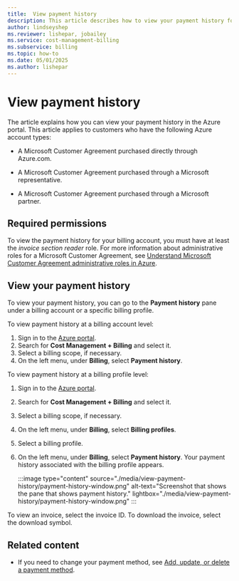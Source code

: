 ```yaml
---
title:  View payment history
description: This article describes how to view your payment history for a Microsoft Customer Agreement.
author: lindseyshep
ms.reviewer: lishepar, jobailey
ms.service: cost-management-billing
ms.subservice: billing
ms.topic: how-to
ms.date: 05/01/2025
ms.author: lishepar
---
```


# View payment history

The article explains how you can view your payment history in the Azure portal. This article applies to customers who have the following Azure account types:

- A Microsoft Customer Agreement purchased directly through Azure.com.

- A Microsoft Customer Agreement purchased through a Microsoft representative.

- A Microsoft Customer Agreement purchased through a Microsoft partner.

## Required permissions

To view the payment history for your billing account, you must have at least the *invoice section reader* role. For more information about administrative roles for a Microsoft Customer Agreement, see [Understand Microsoft Customer Agreement administrative roles in Azure](understand-mca-roles.md).

## View your payment history

To view your payment history, you can go to the **Payment history** pane under a billing account or a specific billing profile.

To view payment history at a billing account level:

1. Sign in to the [Azure portal](https://portal.azure.com).
2. Search for **Cost Management + Billing** and select it.
3. Select a billing scope, if necessary.
4. On the left menu, under **Billing**, select **Payment history**.

To view payment history at a billing profile level:

1. Sign in to the [Azure portal](https://portal.azure.com).
2. Search for **Cost Management + Billing** and select it.
3. Select a billing scope, if necessary.
4. On the left menu, under **Billing**, select **Billing profiles**.
5. Select a billing profile.
6. On the left menu, under **Billing**, select **Payment history**. Your payment history associated with the billing profile appears.

   :::image type="content" source="./media/view-payment-history/payment-history-window.png" alt-text="Screenshot that shows the pane that shows payment history." lightbox="./media/view-payment-history/payment-history-window.png" :::

To view an invoice, select the invoice ID. To download the invoice, select the download symbol.

## Related content

- If you need to change your payment method, see [Add, update, or delete a payment method](change-credit-card.md).

